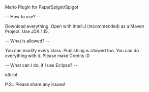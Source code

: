 Mario PlugIn for PaperSpigot/Spigot


-- How to use? --

Download everything. Open with IntelliJ (recommended) as a Maven Project. Use JDK 1.15.


-- What is allowed? --

You can modify every class. Publishing is allowed too. You can do everything with it. Please make Credits :D


-- What can I do, if I use Eclipse? --

idk lol


P.S.: Please share any issues!
